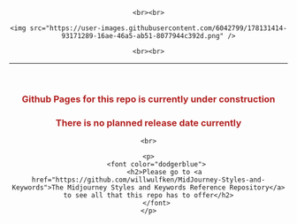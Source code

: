 <div align="center">

    <br><br>
    
    <img src="https://user-images.githubusercontent.com/6042799/178131414-93171289-16ae-46a5-ab51-8077944c392d.png" />

    <br><br>

</div>

<hr><br>

<div align="center">
    <p>
        <font color="firebrick">
            <h3>Github Pages for this repo is currently under construction</h3>
            <h3>There is no planned release date currently</h3>
        </font>
    </p>

    <br>

    <p>
        <font color="dodgerblue">
            <h2>Please go to <a href="https://github.com/willwulfken/MidJourney-Styles-and-Keywords">The Midjourney Styles and Keywords Reference Repository</a> to see all that this repo has to offer</h2>
        </font>
    </p>

</div>